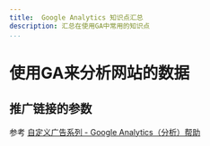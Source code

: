 ```yaml
---
title:  Google Analytics 知识点汇总
description: 汇总在使用GA中常用的知识点
...
```


# 使用GA来分析网站的数据

## 推广链接的参数
参考 [自定义广告系列 - Google Analytics（分析）帮助](https://support.google.com/analytics/answer/1033863?hl=zh-Hans)
